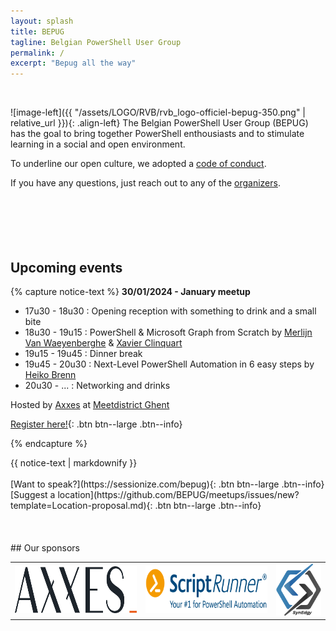 ```yaml
---
layout: splash
title: BEPUG
tagline: Belgian PowerShell User Group
permalink: /
excerpt: "Bepug all the way"
---
```

<br />

![image-left]({{ "/assets/LOGO/RVB/rvb_logo-officiel-bepug-350.png" | relative_url }}){: .align-left}
The Belgian PowerShell User Group (BEPUG) has the goal to bring together PowerShell enthousiasts and to stimulate learning in a social and open environment.

To underline our open culture, we adopted a [code of conduct](/conduct).

If you have any questions, just reach out to any of the [organizers](/about#Organizers).
<br />
<br />
<br />
<br />
<br />
<br />
## Upcoming events


{% capture notice-text %} **30/01/2024 - January meetup**

- 17u30 - 18u30 : Opening reception with something to drink and a small bite
- 18u30 - 19u15 : PowerShell & Microsoft Graph from Scratch
            by [Merlijn Van Waeyenberghe](https://www.linkedin.com/in/merlinvw/) & [Xavier Clinquart](https://www.linkedin.com/in/xavier-clinquart-722665a5/)
- 19u15 - 19u45 : Dinner break 
- 19u45 - 20u30 : Next-Level PowerShell Automation in 6 easy steps by [Heiko Brenn](https://www.linkedin.com/in/heikobrenn/)
- 20u30 - ... : Networking and drinks


Hosted by [Axxes](https://www.axxes.com/) at [Meetdistrict Ghent](https://www.meetdistrict.com/nl/meetdistrict/Gent) <br />

[Register here!](https://bepug.odoo.com/event){: .btn btn--large .btn--info}


{% endcapture %}

<div class="notice--primary">
  {{ notice-text | markdownify }}
</div>


<br />
[Want to speak?](https://sessionize.com/bepug){: .btn btn--large .btn--info} [Suggest a location](https://github.com/BEPUG/meetups/issues/new?template=Location-proposal.md){: .btn btn--large .btn--info}
<br />
<br />
<br />
<br />
## Our sponsors
<div id="Sponsors">
<table cellspacing="0" cellpadding="5" style="border: 0px;">
<tbody>
<tr>
<td style="border: 0px"><a href="https://www.axxes.com">
  <img src="/assets/images/Sponsorlogos/Logo_Axxes-RGB.png" style="width:300px;height:75px;">
</a>
</td>
<td style="border: 0px"><a href="https://www.scriptrunner.com">
  <img src="/assets/images/Sponsorlogos/scriptrunner-logo.png" style="width:300px;height:75px;">
</a>
</td>
<td style="border: 0px"><a href="https://synedgy.com/">
  <img src="/assets/images/Sponsorlogos/Logo-Small-Text-128px.png">
</a>
</td>
</tr>
</tbody>
</table>
</div>

